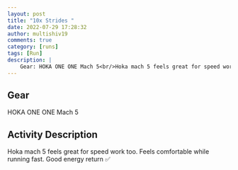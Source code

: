 ```yaml
---
layout: post
title: "10x Strides "
date: 2022-07-29 17:28:32
author: multishiv19
comments: true
category: [runs]
tags: [Run]
description: |
    Gear: HOKA ONE ONE Mach 5<br/>Hoka mach 5 feels great for speed work too. Feels comfortable while running fast. Good energy return ✅ 
---
```


## Gear
HOKA ONE ONE Mach 5

## Activity Description
Hoka mach 5 feels great for speed work too. Feels comfortable while running fast. Good energy return ✅ 


<div width='100%' class='strava-embed-placeholder' data-embed-type='activity' data-embed-id='7546413104'></div>
<script src='https://strava-embeds.com/embed.js'></script>
